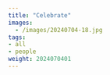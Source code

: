 ```yaml
---
title: "Celebrate"
images:
  - /images/20240704-18.jpg
tags:
- all
- people
weight: 2024070401
---
```

